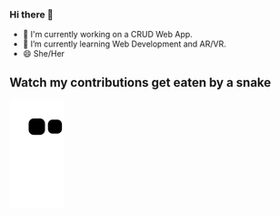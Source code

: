 ### Hi there 👋

- 🔭 I'm currently working on a CRUD Web App.
- 🌱 I’m currently learning Web Development and AR/VR.
- 😄 She/Her

## Watch my contributions get eaten by a snake
![snake gif](https://github.com/ShubhiYadav03/ShubhiYadav03/blob/output/github-contribution-grid-snake.svg)
